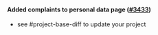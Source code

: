 #### Added complaints to personal data page ([#3433](https://github.com/shopsys/shopsys/pull/3433))

-   see #project-base-diff to update your project
